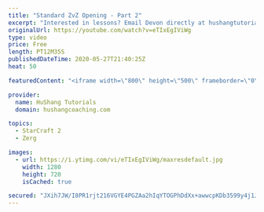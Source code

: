 ```yaml
---
title: "Standard ZvZ Opening - Part 2"
excerpt: "Interested in lessons? Email Devon directly at hushangtutorials@outlook.com ------------------------------------------------------------------------------------------------------- Want to support HuShang Tutorials directly? Patreon is a website where you can contribute a monthly donation that will help"
originalUrl: https://youtube.com/watch?v=eTIxEgIViWg
type: video
price: Free
length: PT12M35S
publishedDateTime: 2020-05-27T21:40:25Z
heat: 50

featuredContent: "<iframe width=\"800\" height=\"500\" frameborder=\"0\" src=\"https://www.youtube.com/embed/eTIxEgIViWg\" allow=\"accelerometer; autoplay; encrypted-media; gyroscope; picture-in-picture\" allowfullscreen></iframe>"

provider:
  name: HuShang Tutorials
  domain: hushangcoaching.com

topics:
  - StarCraft 2
  - Zerg

images:
  - url: https://i.ytimg.com/vi/eTIxEgIViWg/maxresdefault.jpg
    width: 1280
    height: 720
    isCached: true

secured: "JXih7JW/I8PR1rjt216VGYE4PGZAa2hIqYTOGPhDdXx+awwcpKDb3599y4j1JJU/RZGgKbz8p32fMvMZu0gXrqr+wvQPLoZMinuZSs8i1ETD6Qu/BuSdm56HLTgssfYzB0W4ByxU4DZreUXvYPRtnYG34K6YuL9L2rlkDcDdX8PZ8NftPBOnXzUnL3g3gtQFb84d8lrbjzbAZG7KbdmK8OwQYO+b4F/1DGKQvbXV1VShwXiKCz/pQnC+GmwEcL+S0lTIMW/1vGZlz6Orw9gP/lg26mb614fOKHAcTy3QfucRUdnNFn/a1SYiJ5LpRhTAw5nAKXS3hPkLT4IcWTzsRS8ibxSag+fHIWhfKCx72IVLcGzh4GoFgkwrHTVaFbZlJlIqh1fZmsLY/qE6/OaBhtJ4sr8XM3vHSJz6iIN2ycw=;kE+ghA2N7VzIK2ZNRcAzfQ=="
---
```


